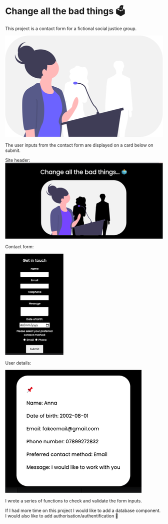 # Change all the bad things 🗳️

This project is a contact form for a fictional social justice group.

<img
        src="politics.svg"
        alt="an illustration of a woman giving a speech"
      />

The user inputs from the contact form are displayed on a card below on submit.

Site header:
<img
        src="head.png"
        alt=""
      />

Contact form:

<img
        src="form.png"
        alt=""
      />

User details:

<img
        src="card.png"
        alt=""
      />

I wrote a series of functions to check and validate the form inputs.

If I had more time on this project I would like to add a database component. I would also like to add authorisation/authentification 🔑
